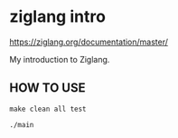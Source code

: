 ziglang intro
=============

https://ziglang.org/documentation/master/

My introduction to Ziglang.

HOW TO USE
----------

    make clean all test

    ./main
